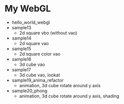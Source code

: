 # My WebGL

* hello_world_webgl
* sample13
    * 2d square vbo (without vao)
* sample14
    * 2d square vao
* sample15
    * 2d square color vao
* sample16
    * 3d cube vao
* sample17
    * 3d cube vao, lookat
* sample19_anima_refactor
    * animation, 3d cube rotate around y axis
* sample20_phong
    * animation, 3d cube rotate around y axis, shading